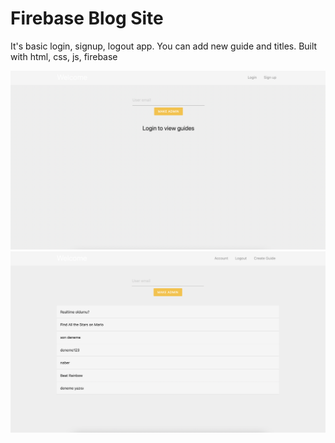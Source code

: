 # Firebase Blog Site
It's basic login, signup, logout app. You can add new guide and titles. 
Built with html, css, js, firebase

![Screenshot](screenshot1.png)
![Screenshot](screenshot2.png)
